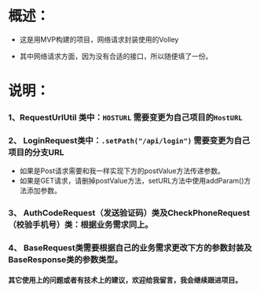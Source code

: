 # 概述：
- 这是用MVP构建的项目，网络请求封装使用的Volley

- 其中网络请求方面，因为没有合适的接口，所以随便填了一份。

# 说明：
### 1、RequestUrlUtil 类中：`HOSTURL` 需要变更为自己项目的`HostURL`
### 2、 LoginRequest类中：`.setPath("/api/login")` 需要变更为自己项目的分支URL

- 如果是Post请求需要和我一样实现下方的postValue方法传递参数。
- 如果是GET请求，请删掉postValue方法，setURL方法中使用addParam()方法添加参数。
### 3、 AuthCodeRequest（发送验证码）类及CheckPhoneRequest（校验手机号）类：根据业务需求同上。
### 4、 BaseRequest类需要根据自己的业务需求更改下方的参数封装及BaseResponse类的参数类型。
#### 其它使用上的问题或者有技术上的建议，欢迎给我留言，我会继续跟进项目。
 
